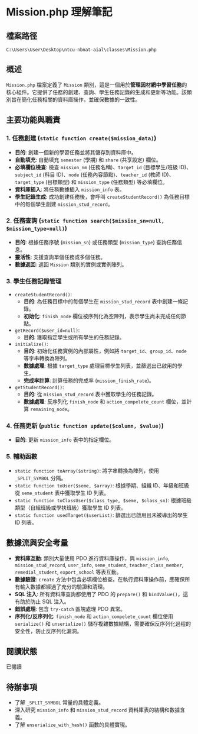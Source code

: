 # Mission.php 理解筆記

## 檔案路徑
`C:\Users\User\Desktop\ntcu-nbnat-aial\classes\Mission.php`

## 概述
`Mission.php` 檔案定義了 `Mission` 類別，這是一個用於**管理因材網中學習任務**的核心組件。它提供了任務的創建、查詢、學生任務記錄的生成和更新等功能。該類別旨在簡化任務相關的資料庫操作，並確保數據的一致性。

## 主要功能與職責

### 1. 任務創建 (`static function create($mission_data)`)
- **目的**: 創建一個新的學習任務並將其儲存到資料庫中。
- **自動填充**: 自動填充 `semester` (學期) 和 `share` (共享設定) 欄位。
- **必填欄位檢查**: 檢查 `mission_nm` (任務名稱)、`target_id` (目標學生/班級 ID)、`subject_id` (科目 ID)、`node` (任務內容節點)、`teacher_id` (教師 ID)、`target_type` (目標類型) 和 `mission_type` (任務類型) 等必填欄位。
- **資料庫插入**: 將任務數據插入 `mission_info` 表。
- **學生記錄生成**: 成功創建任務後，會呼叫 `createStudentRecord()` 為任務目標中的每個學生創建 `mission_stud_record`。

### 2. 任務查詢 (`static function search($mission_sn=null, $mission_type=null)`)
- **目的**: 根據任務序號 (`mission_sn`) 或任務類型 (`mission_type`) 查詢任務信息。
- **靈活性**: 支援查詢單個任務或多個任務。
- **數據返回**: 返回 `Mission` 類別的實例或實例陣列。

### 3. 學生任務記錄管理
- `createStudentRecord()`:
    - **目的**: 為任務目標中的每個學生在 `mission_stud_record` 表中創建一條記錄。
    - **初始化**: `finish_node` 欄位被序列化為空陣列，表示學生尚未完成任何節點。
- `getRecord($user_id=null)`:
    - **目的**: 獲取指定學生或所有學生的任務記錄。
- `initialize()`:
    - **目的**: 初始化任務實例的內部屬性，例如將 `target_id`、`group_id`、`node` 等字串轉換為陣列。
    - **數據處理**: 根據 `target_type` 處理目標學生列表，並篩選出已啟用的學生。
    - **完成率計算**: 計算任務的完成率 (`mission_finish_rate`)。
- `getStudentRecord()`:
    - **目的**: 從 `mission_stud_record` 表中獲取學生的任務記錄。
    - **數據處理**: 反序列化 `finish_node` 和 `action_compelete_count` 欄位，並計算 `remaining_node`。

### 4. 任務更新 (`public function update($column, $value)`)
- **目的**: 更新 `mission_info` 表中的指定欄位。

### 5. 輔助函數
- `static function toArray($string)`: 將字串轉換為陣列，使用 `_SPLIT_SYMBOL` 分隔。
- `static function toUser($seme, $array)`: 根據學期、組織 ID、年級和班級從 `seme_student` 表中獲取學生 ID 列表。
- `static function toClassUser($class_type, $seme, $class_sn)`: 根據班級類型（自組班級或學扶班級）獲取學生 ID 列表。
- `static function usedTarget($userList)`: 篩選出已啟用且未被導出的學生 ID 列表。

## 數據流與安全考量
- **資料庫互動**: 類別大量使用 PDO 進行資料庫操作，與 `mission_info`, `mission_stud_record`, `user_info`, `seme_student`, `teacher_class_member`, `remedial_student`, `export_school` 等表互動。
- **數據驗證**: `create` 方法中包含必填欄位檢查。在執行資料庫操作前，應確保所有輸入數據都經過了充分的驗證和清理。
- **SQL 注入**: 所有資料庫查詢都使用了 PDO 的 `prepare()` 和 `bindValue()`，這有助於防止 SQL 注入。
- **錯誤處理**: 包含 `try-catch` 區塊處理 PDO 異常。
- **序列化/反序列化**: `finish_node` 和 `action_compelete_count` 欄位使用 `serialize()` 和 `unserialize()` 儲存複雜數據結構，需要確保反序列化過程的安全性，防止反序列化漏洞。

## 閱讀狀態
已閱讀

## 待辦事項
- 了解 `_SPLIT_SYMBOL` 常量的具體定義。
- 深入研究 `mission_info` 和 `mission_stud_record` 資料庫表的結構和數據含義。
- 了解 `unserialize_with_hash()` 函數的具體實現。
